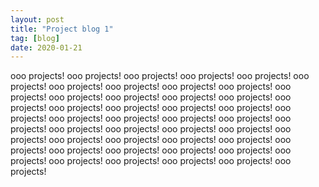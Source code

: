```yaml
---
layout: post
title: "Project blog 1"
tag: [blog]
date: 2020-01-21
---
```


 ooo projects!
  ooo projects! ooo projects! ooo projects! ooo projects! ooo projects! ooo projects! ooo projects! ooo projects! ooo projects! ooo projects! ooo projects! ooo projects! ooo projects! ooo projects! ooo projects! ooo projects! ooo projects! ooo projects! ooo projects! ooo projects! ooo projects! ooo projects! ooo projects! ooo projects! ooo projects! ooo projects! ooo projects! ooo projects! ooo projects! ooo projects! ooo projects! ooo projects! ooo projects! ooo projects! ooo projects! ooo projects! ooo projects! ooo projects! ooo projects! ooo projects! ooo projects! ooo projects! ooo projects! ooo projects! ooo projects!
